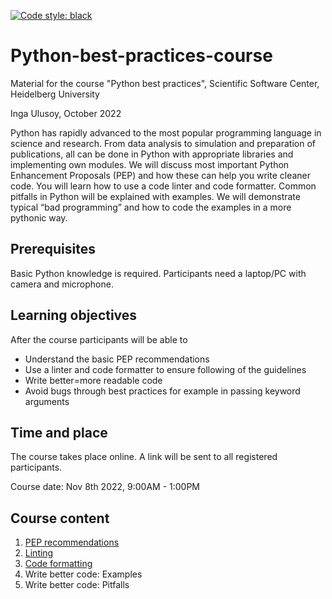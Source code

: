[![Code style: black](https://img.shields.io/badge/code%20style-black-000000.svg)](https://github.com/psf/black)


# Python-best-practices-course
Material for the course "Python best practices", Scientific Software Center, Heidelberg University

Inga Ulusoy, October 2022

Python has rapidly advanced to the most popular programming language in science and research. From data analysis to simulation and preparation of publications, all can be done in Python with appropriate libraries and implementing own modules. We will discuss most important Python Enhancement Proposals (PEP) and how these can help you write cleaner code. You will learn how to use a code linter and code formatter. Common pitfalls in Python will be explained with examples. We will demonstrate typical “bad programming” and how to code the examples in a more pythonic way.

## Prerequisites
Basic Python knowledge is required. Participants need a laptop/PC with camera and
microphone.

## Learning objectives
After the course participants will be able to
- Understand the basic PEP recommendations
- Use a linter and code formatter to ensure following of the guidelines
- Write better=more readable code
- Avoid bugs through best practices for example in passing keyword arguments

## Time and place
The course takes place online. A link will be sent to all registered participants.

Course date: Nov 8th 2022, 9:00AM - 1:00PM 

## Course content

1. [PEP recommendations](Material_Part1_PEP/README.md)
1. [Linting](Material_Part2_Linter/README.md)
1. [Code formatting](Material_Part3_Formatter/README.md)
1. Write better code: Examples
1. Write better code: Pitfalls